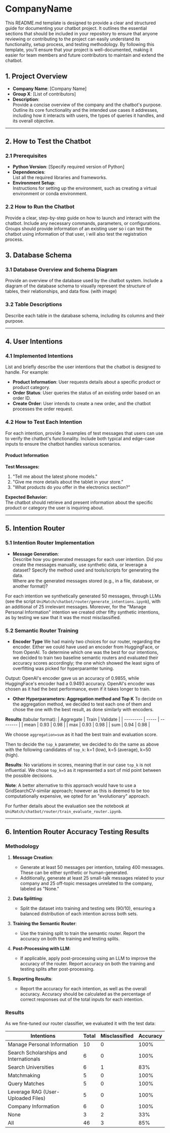 # CompanyName

This README.md template is designed to provide a clear and structured guide for documenting your chatbot project. It outlines the essential sections that should be included in your repository to ensure that anyone reviewing or contributing to the project can easily understand its functionality, setup process, and testing methodology. By following this template, you'll ensure that your project is well-documented, making it easier for team members and future contributors to maintain and extend the chatbot.

## 1. Project Overview

- **Company Name**: [Company Name]
- **Group X**: [List of contributors]
- **Description**:  
  Provide a concise overview of the company and the chatbot's purpose. Outline its core functionality and the intended use cases it addresses, including how it interacts with users, the types of queries it handles, and its overall objective.

---

## 2. How to Test the Chatbot

### 2.1 Prerequisites

- **Python Version**: [Specify required version of Python]
- **Dependencies**:  
  List all the required libraries and frameworks.
- **Environment Setup**:  
  Instructions for setting up the environment, such as creating a virtual environment or conda environment.

### 2.2 How to Run the Chatbot

Provide a clear, step-by-step guide on how to launch and interact with the chatbot. Include any necessary commands, parameters, or configurations. Groups should provide information of an existing user so i can test the chatbot using information of that user, i will also test the registration process.

## 3. Database Schema

### 3.1 Database Overview and Schema Diagram

Provide an overview of the database used by the chatbot system. Include a diagram of the database schema to visually represent the structure of tables, their relationships, and data flow. (with image)

### 3.2 Table Descriptions

Describe each table in the database schema, including its columns and their purpose.

---

## 4. User Intentions

### 4.1 Implemented Intentions

List and briefly describe the user intentions that the chatbot is designed to handle. For example:

- **Product Information**: User requests details about a specific product or product category.
- **Order Status**: User queries the status of an existing order based on an order ID.
- **Create Order**: User intends to create a new order, and the chatbot processes the order request.

### 4.2 How to Test Each Intention

For each intention, provide 3 examples of test messages that users can use to verify the chatbot's functionality. Include both typical and edge-case inputs to ensure the chatbot handles various scenarios.

#### Product Information

**Test Messages:**

1. "Tell me about the latest phone models."
2. "Give me more details about the tablet in your store."
3. "What products do you offer in the electronics section?"

**Expected Behavior:**  
The chatbot should retrieve and present information about the specific product or category the user is inquiring about.

---

## 5. Intention Router

### 5.1 Intention Router Implementation

- **Message Generation**:  
  Describe how you generated messages for each user intention. Did you create the messages manually, use synthetic data, or leverage a dataset? Specify the method used and tools/scripts for generating the data.  
  Where are the generated messages stored (e.g., in a file, database, or another format)?

For each intention we synthetically generated 50 messages, through LLMs (see the script `UniMatch/chatbot/router/generate_intentions.ipynb`), with an additional of 25 irrelevant messages. Moreover, for the "Manage Personal Information" intention we created other fifty synthetic intentions, as by testing we saw that it was the most misclassified.

### 5.2 Semantic Router Training
- **Encoder Type**
We had mainly two choices for our router, regarding the encoder. Either we could have used an encoder from HuggingFace, or from OpenAI. To determine which one was the best for our intentions, we decided to train two baseline semantic routers and evaluated their accuracy scores accordingly; the one which showed the least signs of overfitting was picked for hyperparamter tuning.

Output: OpenAI's encoder gave us an accuracy of 0.9855, while HuggingFace's encoder had a 0.9493 accuracy. OpenAI's encoder was chosen as it had the best performance, even if it takes longer to train.

- **Other Hyperparameters: Aggregation method and Top K**
To decide on the aggregation method, we decided to test each one of them and chose the one with the best result, as done similarly with encoders.

**Results** (tabular format):
| Aggregate | Train | Validate |
| --------- | ----- | -------- |
| mean      | 0.93  | 0.98     |
| max       | 0.93  | 0.98     |
| sum       | 0.94  | 0.98     |

We choose `aggregation=sum` as it had the best train and evaluation score.

Then to decide the `top_k` parameter, we decided to do the same as above with the following candidates of `top_k`: k=1 (low), k=5 (average), k=50 (high).

**Results**: No variations in scores, meaning that in our case `top_k` is not influential. We chose `top_k=5` as it represented a sort of mid point between the possible decisions.

**Note**: A better alternative to this approach would have to use a GridSearchCV-similar approach; however as this is deemed to be too computationally expensive, we opted for an "evolutionary" approach.

For further details about the evaluation see the notebook at `UniMatch/chatbot/router/train_evaluate_router.ipynb`.

---

## 6. Intention Router Accuracy Testing Results

### Methodology

1. **Message Creation**:

   - Generate at least 50 messages per intention, totaling 400 messages. These can be either synthetic or human-generated.
   - Additionally, generate at least 25 small-talk messages related to your company and 25 off-topic messages unrelated to the company, labeled as "None."

2. **Data Splitting**:

   - Split the dataset into training and testing sets (90/10), ensuring a balanced distribution of each intention across both sets.

3. **Training the Semantic Router**:

   - Use the training split to train the semantic router. Report the accuracy on both the training and testing splits.

4. **Post-Processing with LLM**:

   - If applicable, apply post-processing using an LLM to improve the accuracy of the router. Report accuracy on both the training and testing splits after post-processing.

5. **Reporting Results**:

   - Report the accuracy for each intention, as well as the overall accuracy. Accuracy should be calculated as the percentage of correct responses out of the total inputs for each intention.

### Results

As we fine-tuned our router classifier, we evaluated it with the test data:

| Intentions                             | Total | Misclassified | Accuracy |
| -------------------------------------- | ----- | ------------- | -------- |
| Manage Personal Information            | 10    | 0             | 100%     |
| Search Scholarships and Internationals | 6     | 0             | 100%     |
| Search Universities                    | 6     | 1             | 83%      |
| Matchmaking                            | 5     | 0             | 100%     |
| Query Matches                          | 5     | 0             | 100%     |
| Leverage RAG (User-Uploaded Files)     | 5     | 0             | 100%     |
| Company Information                    | 6     | 0             | 100%     |
| None                                   | 3     | 2             | 33%      |
| All                                    | 46    | 3             | 85%      |